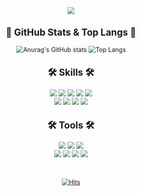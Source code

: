 <p align="center">
  <img src="https://capsule-render.vercel.app/api?type=wave&color=3DDC84&height=300&section=header&text=JeongEunPark&fontSize=50" />
</p>

<h2 align="center"> 🌳 GitHub Stats & Top Langs 🌳 </h2>
<div align="center">
  
![Anurag's GitHub stats](https://github-readme-stats.vercel.app/api?username=elilly00&show_icons=true&theme=dracula&hide_border=true) 
![Top Langs](https://github-readme-stats.vercel.app/api/top-langs/?username=elilly00&layout=compact&theme=dracula&hide_border=true)
</div>

<h2 align="center"> 🛠 Skills 🛠 </h2>

<p align="center">
<img src="https://img.shields.io/badge/Java-007ACC?style=for-the-badge&logo=java&logoColor=white"> 
<img src="https://img.shields.io/badge/Spring-6DB33F?style=for-the-badge&logo=spring&logoColor=white">
<img src="https://img.shields.io/badge/JavaScript-323330?style=for-the-badge&logo=javascript&logoColor=white">
<img src="https://img.shields.io/badge/html5-E34F26?style=for-the-badge&logo=html5&logoColor=white">
<img src="https://img.shields.io/badge/css3-1572B6?style=for-the-badge&logo=css3&logoColor=white">
<br/>
<img src="https://img.shields.io/badge/servlet/JSP-005571?style=for-the-badge&logo=servlet">
<img src="https://img.shields.io/badge/jquery-0769AD?style=for-the-badge&logo=jquery&logoColor=white">
<img src="https://img.shields.io/badge/oracle-F80000?style=for-the-badge&logo=oracle&logoColor=white">
<img src="https://img.shields.io/badge/apache tomcat-F8DC75?style=for-the-badge&logo=apachetomcat&logoColor=black">
</p>


<h2 align="center"> 🛠 Tools 🛠 </h2>
<p align="center">
<img src="https://img.shields.io/badge/Eclipse%20IDE-2C2255?style=for-the-badge&logo=Eclipse%20IDE&logoColor=white"> 
<img src="https://img.shields.io/badge/Visual%20Studio%20Code-007ACC?style=for-the-badge&logo=Visual%20Studio%20Code&logoColor=white"> 
<img src="https://img.shields.io/badge/IntelliJ%20IDEA-000000?style=for-the-badge&logo=IntelliJ%20IDEA&logoColor=white">
<br/>
<img src="https://img.shields.io/badge/Sourcetree-0052CC?style=for-the-badge&logo=sourcetree&logoColor=white">
<img src="https://img.shields.io/badge/github-181717?style=for-the-badge&logo=github&logoColor=white"> 
<img src="https://img.shields.io/badge/git-F05032?style=for-the-badge&logo=git&logoColor=white">  
<img src="https://img.shields.io/badge/bootstrap-7952B3?style=for-the-badge&logo=bootstrap&logoColor=white">
</p>

<br/>

<div align="center">
  
[![Hits](https://hits.seeyoufarm.com/api/count/incr/badge.svg?url=https%3A%2F%2Fgithub.com%2Felilly00%2Fhit-counter&count_bg=%23B6C7E9&title_bg=%23555555&icon=github.svg&icon_color=%23E7E7E7&title=hits&edge_flat=false)](https://hits.seeyoufarm.com)
</div>
